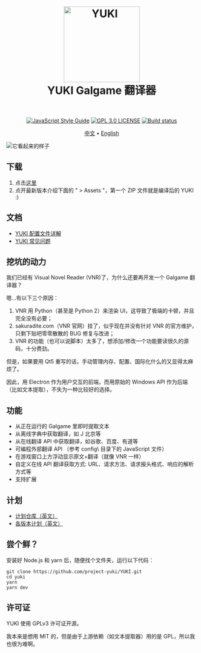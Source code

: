 ﻿<h1 align="center">
  <a href="https://github.com/project-yuki/YUKI"><img src="https://raw.githubusercontent.com/project-yuki/YUKI/master/build/icons/icon.png" alt="YUKI" width="200" /></a>
  <br>
  YUKI Galgame 翻译器
  <br>
  <br>
</h1>

<p align="center">
  <a href="https://standardjs.com"><img src="https://img.shields.io/badge/code_style-standard-brightgreen.svg" alt="JavaScript Style Guide"></a>
  <a href="/LICENSE"><img src="https://img.shields.io/badge/license-GPL%203.0-blue.svg" alt="GPL 3.0 LICENSE"></a>
  <a href="https://ci.appveyor.com/project/tinyAdapter/yuki"><img src="https://ci.appveyor.com/api/projects/status/g54ttjac4w36v5hx?svg=true" alt="Build status"></a>
</p>

<p align="center">
  <a href="/README.md">中文</a> •
  <a href="/docs/README_EN.md">English</a>
</p>

![它看起来的样子](https://raw.githubusercontent.com/project-yuki/YUKI/master/.github/imgs/how_it_looks.jpg)

## 下载

1. 点击[这里](https://github.com/project-yuki/YUKI/releases)
2. 点开最新版本介绍下面的 " > Assets "，第一个 ZIP 文件就是编译后的 YUKI :)

## 文档

- [YUKI 配置文件详解](/docs/ConfigFiles_CN.md)
- [YUKI 常见问题](/docs/FAQ_CN.md)

## 挖坑的动力

我们已经有 Visual Novel Reader (VNR)了，为什么还要再开发一个 Galgame 翻译器？

嗯...有以下三个原因：

1. VNR 用 Python（甚至是 Python 2）来渲染 UI，这导致了极端的卡顿，并且完全没有必要；
2. sakuradite.com（VNR 官网）挂了，似乎现在并没有针对 VNR 的官方维护，只剩下贴吧零零散散的 BUG 修复与改进；
3. VNR 的功能（也可以说脚本）太多了，想添加/修改一个功能要读很久的源码，十分费劲。

但是，如果要用 Qt5 重写的话，手动管理内存、配置、国际化什么的又显得太麻烦了。

因此，用 Electron 作为用户交互的前端，而用原始的 Windows API 作为后端（比如文本提取），不失为一种比较好的选择。

## 功能

- 从正在运行的 Galgame 里即时提取文本
- 从离线字典中获取翻译，如 J 北京等
- 从在线翻译 API 中获取翻译，如谷歌、百度、有道等
- 可编程外部翻译 API （参考 config\ 目录下的 JavaScript 文件）
- 在游戏窗口上方浮动显示原文+翻译（就像 VNR 一样）
- 自定义在线 API 翻译获取方式: URL、请求方法、请求报头格式、响应的解析方式等
- 支持扩展

## 计划

- [计划仓库（英文）](https://github.com/project-yuki/planning/issues)
- [各版本计划（英文）](https://github.com/project-yuki/YUKI/projects)

## 尝个鲜？

安装好 Node.js 和 yarn 后，随便找个文件夹，运行以下代码：

    git clone https://github.com/project-yuki/YUKI.git
    cd yuki
    yarn
    yarn dev

## 许可证

YUKI 使用 GPLv3 许可证开源。

我本来是想用 MIT 的，但是由于上游依赖（如文本提取器）用的是 GPL，所以我也很为难啊。
